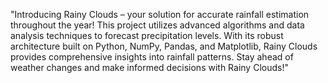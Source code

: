 "Introducing Rainy Clouds – your solution for accurate rainfall estimation throughout the year! This project utilizes advanced algorithms and data analysis techniques to forecast precipitation levels. With its robust architecture built on Python, NumPy, Pandas, and Matplotlib, Rainy Clouds provides comprehensive insights into rainfall patterns. Stay ahead of weather changes and make informed decisions with Rainy Clouds!"
